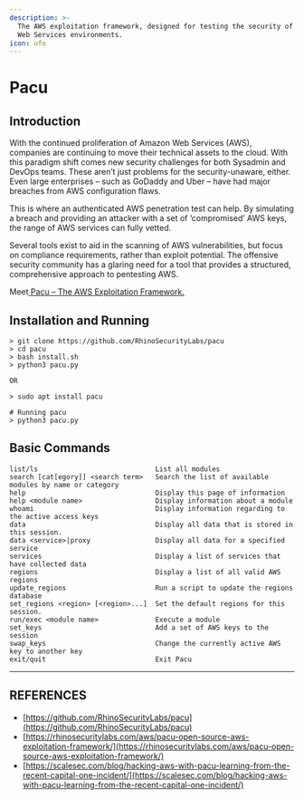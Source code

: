 ```yaml
---
description: >-
  The AWS exploitation framework, designed for testing the security of Amazon
  Web Services environments.
icon: ufo
---
```


# Pacu

## Introduction

With the continued proliferation of Amazon Web Services (AWS), companies are continuing to move their technical assets to the cloud. With this paradigm shift comes new security challenges for both Sysadmin and DevOps teams.  These aren’t just problems for the security-unaware, either.  Even large enterprises – such as GoDaddy and Uber – have had major breaches from AWS configuration flaws.

This is where an authenticated AWS penetration test can help.  By simulating a breach and providing an attacker with a set of ‘compromised’ AWS keys, the range of AWS services can fully vetted.

Several tools exist to aid in the scanning of AWS vulnerabilities, but focus on compliance requirements, rather than exploit potential.  The offensive security community has a glaring need for a tool that provides a structured, comprehensive approach to pentesting AWS.

Meet[ Pacu – The AWS Exploitation Framework.](https://github.com/RhinoSecurityLabs/pacu)

## Installation and Running

```
> git clone https://github.com/RhinoSecurityLabs/pacu
> cd pacu
> bash install.sh
> python3 pacu.py

OR

> sudo apt install pacu
```

```
# Running pacu
> python3 pacu.py
```

## Basic Commands

```
list/ls                             List all modules
search [cat[egory]] <search term>   Search the list of available modules by name or category
help                                Display this page of information
help <module name>                  Display information about a module
whoami                              Display information regarding to the active access keys
data                                Display all data that is stored in this session.
data <service>|proxy                Display all data for a specified service
services                            Display a list of services that have collected data
regions                             Display a list of all valid AWS regions
update_regions                      Run a script to update the regions database
set_regions <region> [<region>...]  Set the default regions for this session.
run/exec <module name>              Execute a module
set_keys                            Add a set of AWS keys to the session
swap_keys                           Change the currently active AWS key to another key
exit/quit                           Exit Pacu
```





***

## REFERENCES

* [https://github.com/RhinoSecurityLabs/pacu](https://github.com/RhinoSecurityLabs/pacu)
* [https://rhinosecuritylabs.com/aws/pacu-open-source-aws-exploitation-framework/](https://rhinosecuritylabs.com/aws/pacu-open-source-aws-exploitation-framework/)
* [https://scalesec.com/blog/hacking-aws-with-pacu-learning-from-the-recent-capital-one-incident/](https://scalesec.com/blog/hacking-aws-with-pacu-learning-from-the-recent-capital-one-incident/)

